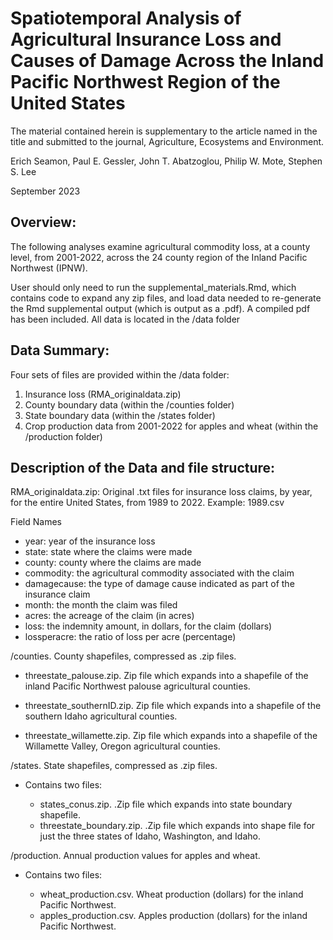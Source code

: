 # Spatiotemporal Analysis of Agricultural Insurance Loss and Causes of Damage Across the Inland Pacific Northwest Region of the United States

The material contained herein is supplementary to the article named in the title and submitted to the journal, Agriculture, Ecosystems and Environment.

Erich Seamon, Paul E. Gessler, John T. Abatzoglou, Philip W. Mote, Stephen S. Lee 

September 2023

## Overview:

The following analyses examine agricultural commodity loss, at a county level, from 2001-2022, across the 24 county region of the Inland Pacific Northwest (IPNW). 

User should only need to run the supplemental_materials.Rmd, which contains code to expand any zip files, and load data needed to re-generate the Rmd supplemental output (which is output as a .pdf).  A compiled pdf has been included.  All data is located in the /data folder

## Data Summary:

Four sets of files are provided within the /data folder:

1. Insurance loss (RMA_originaldata.zip)
2. County boundary data (within the /counties folder)
3. State boundary data (within the /states folder)
4. Crop production data from 2001-2022 for apples and wheat (within the /production folder)

## Description of the Data and file structure:

RMA_originaldata.zip: Original .txt files for insurance loss claims, by year, for the entire United States, from 1989 to 2022. Example: 1989.csv

Field Names

* year: year of the insurance loss
* state: state where the claims were made
* county: county where the claims are made
* commodity:  the agricultural commodity associated with the claim
* damagecause: the type of damage cause indicated as part of the insurance claim
* month: the month the claim was filed
* acres: the acreage of the claim (in acres)
* loss: the indemnity amount, in dollars, for the claim (dollars)
* lossperacre: the ratio of loss per acre (percentage)

/counties. County shapefiles, compressed as .zip files.
 
  - threestate_palouse.zip.  Zip file which expands into a shapefile of the inland Pacific Northwest palouse agricultural counties.
   
  - threestate_southernID.zip.  Zip file which expands into a shapefile of the southern Idaho agricultural counties.
      
  - threestate_willamette.zip.  Zip file which expands into a shapefile of the Willamette Valley, Oregon agricultural counties.
   
/states. State shapefiles, compressed as .zip files.

- Contains two files:
  
  - states_conus.zip.  .Zip file which expands into state boundary shapefile.
  - threestate_boundary.zip. .Zip file which expands into shape file for just the three states of Idaho, Washington, and Idaho.

/production. Annual production values for apples and wheat.

- Contains two files:
  
  - wheat_production.csv.  Wheat production (dollars) for the inland Pacific Northwest.
  - apples_production.csv.  Apples production (dollars) for the inland Pacific Northwest.
